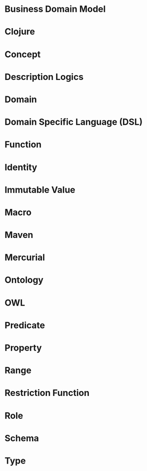 

# Business Domain Model #

# Clojure #

# Concept #

# Description Logics #

# Domain #

# Domain Specific Language (DSL) #

# Function #

# Identity #

# Immutable Value #

# Macro #

# Maven #

# Mercurial #

# Ontology #

# OWL #

# Predicate #

# Property #

# Range #

# Restriction Function #

# Role #

# Schema #

# Type #